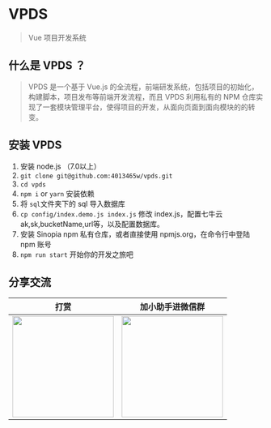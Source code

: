 # VPDS

> Vue 项目开发系统

## 什么是 VPDS ？

> VPDS 是一个基于 Vue.js 的全流程，前端研发系统，包括项目的初始化，构建脚本，项目发布等前端开发流程，而且 VPDS 利用私有的 NPM 仓库实现了一套模块管理平台，使得项目的开发，从面向页面到面向模块的的转变。

## 安装 VPDS

1. 安装 node.js （7.0以上）
2. `git clone git@github.com:4013465w/vpds.git`
3. `cd vpds`
4. `npm i` or `yarn` 安装依赖
5. 将 `sql`文件夹下的 sql 导入数据库
6. `cp config/index.demo.js index.js` 修改 index.js，配置七牛云 ak,sk,bucketName,url等，以及配置数据库。
7. 安装 Sinopia npm 私有仓库，或者直接使用 npmjs.org，在命令行中登陆 npm 账号
8. `npm run start` 开始你的开发之旅吧

## 分享交流

打赏|加小助手进微信群
:---:|:---:
<img src="https://fddcn.cn/wp-content/uploads/2017/12/WechatIMG117.jpeg" width="200"/>  |  <img src="https://fddcn.cn/wp-content/uploads/2017/12/WechatIMG116.jpeg" width="200"/>
